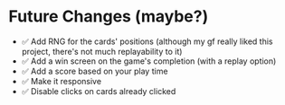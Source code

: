 # Future Changes (maybe?)
- ✅ Add RNG for the cards' positions (although my gf really liked this project, there's not much replayability to it)
- ✅ Add a win screen on the game's completion (with a replay option)
- ✅ Add a score based on your play time
- ✅ Make it responsive
- ✅ Disable clicks on cards already clicked
